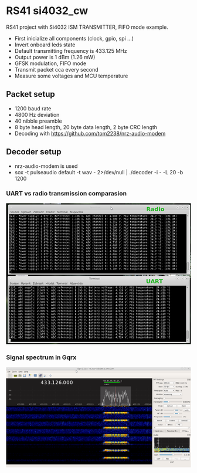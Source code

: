 # RS41 si4032_cw

RS41 project with Si4032 ISM TRANSMITTER, FIFO mode example.
* First inicialize all components (clock, gpio, spi ...)
* Invert onboard leds state
* Default transmitting frequency is 433.125 MHz
* Output power is 1 dBm (1.26 mW)
* GFSK modulation, FIFO mode
* Transmit packet cca every second
* Measure some voltages and MCU temperature

## Packet setup
* 1200 baud rate
* 4800 Hz deviation
* 40 nibble preamble
* 8 byte head length, 20 byte data length, 2 byte CRC length
* Decoding with https://github.com/tom2238/nrz-audio-modem

## Decoder setup
* nrz-audio-modem is used
* sox -t pulseaudio default -t wav - 2>/dev/null | ./decoder -i - -L 20 -b 1200

### UART vs radio transmission comparasion
![UART vs radio](si4032_fifo_radio_uart.png?raw=true "UART vs radio")

### Signal spectrum in Gqrx
![Gqrx spectra](si4032_fifo_frame.png?raw=true "Gqrx spectra")
